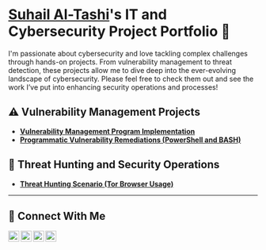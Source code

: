 # <a href="https://www.linkedin.com/in/suhailtashi/">Suhail Al-Tashi</a>'s IT and Cybersecurity Project Portfolio 🔐

I'm passionate about cybersecurity and love tackling complex challenges through hands-on projects. From vulnerability management to threat detection, these projects allow me to dive deep into the ever-evolving landscape of cybersecurity. Please feel free to check them out and see the work I’ve put into enhancing security operations and processes!


## ⚠️ Vulnerability Management Projects

- **[Vulnerability Management Program Implementation](https://github.com/suhailtashi/VM-program-Simulation/)**
- **[Programmatic Vulnerability Remediations (PowerShell and BASH)](https://github.com/)**

## 🚨 Threat Hunting and Security Operations

- **[Threat Hunting Scenario (Tor Browser Usage)](https://github.com/)**

<hr/>

## 🤳 Connect With Me

[<img align="left" alt="Suhail___________ | YouTube" width="22px" src="https://cdn.jsdelivr.net/npm/simple-icons@v3/icons/youtube.svg" />][youtube]
[<img align="left" alt="Suhail___________ | Twitter" width="22px" src="https://cdn.jsdelivr.net/npm/simple-icons@v3/icons/twitter.svg" />][twitter]
[<img align="left" alt="Suhail___________ | LinkedIn" width="22px" src="https://cdn.jsdelivr.net/npm/simple-icons@v3/icons/linkedin.svg" />][linkedin]
[<img align="left" alt="Suhail___________ | Instagram" width="22px" src="https://cdn.jsdelivr.net/npm/simple-icons@v3/icons/instagram.svg" />][instagram]

[twitter]: https://x.com/suhailtashi
[youtube]: https://www.youtube.com/channel/UCbUoTlJiA7KvQvQYhpdydWw
[instagram]: https://www.instagram.com/
[linkedin]: https://linkedin.com/in/suhailtashi

<!--
<img width="35" alt="image" src="https://github.com/user-attachments/assets/2f41c7cd-5ea8-4475-b451-a37161b6c3fb"> 
<img width="35" alt="image" src="https://github.com/user-attachments/assets/77649969-9910-4994-8b96-74a116cfb2a8">
-->
